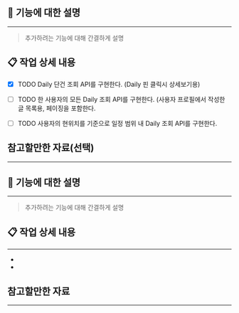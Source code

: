 ## 📌 기능에 대한 설명

---
> 추가하려는 기능에 대해 간결하게 설명


## 📋 작업 상세 내용
- [x] TODO Daily 단건 조회 API를 구현한다. (Daily 핀 클릭시 상세보기용)
- [ ] TODO 한 사용자의 모든 Daily 조회 API를 구현한다. (사용자 프로필에서 작성한 글 목록용, 페이징을 포함한다.
- [ ] TODO 사용자의 현위치를 기준으로 일정 범위 내 Daily 조회 API를 구현한다.


## 참고할만한 자료(선택)

---



## 📌 기능에 대한 설명

---

>  추가하려는 기능에 대해 간결하게 설명


## 📋 작업 상세 내용

---

- 

- 

## 참고할만한 자료

---

